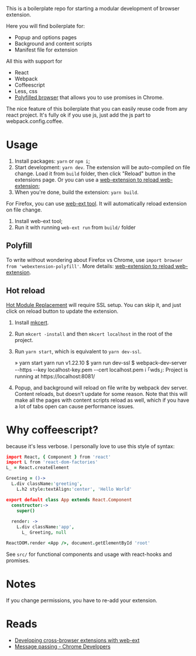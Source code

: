 This is a boilerplate repo for starting a modular development of browser extension.

Here you will find boilerplate for:
- Popup and options pages 
- Background and content scripts
- Manifest file for extension

All this with support for 
- React
- Webpack
- Coffeescript
- Less, css
- [Polyfilled browser](https://github.com/mozilla/webextension-polyfill) that allows you to use promises in Chrome.

The nice feature of this boilerplate that you can easily reuse code from any react project. 
It's fully ok if you use js, just add the js part to webpack.config.coffee.

# Usage

1. Install packages: `yarn` or `npm i`;
2. Start development: `yarn dev`. The extension will be
auto-compiled on file change. Load it from `build` folder,
then click "Reload" button in the extensions page. Or you can
use a [web-extension to reload web-extension](https://chrome.google.com/webstore/detail/dev-extensions-reload/bbanndmhbmgajamonlgnjnfdbifbnbdj/related);
3. When you're done, build the extension: `yarn build`.

For Firefox, you can use [web-ext tool](https://extensionworkshop.com/documentation/develop/getting-started-with-web-ext/).
It will automatically reload extension on file change.

1. Install web-ext tool;
2. Run it with running `web-ext run` from `build/` folder

## Polyfill

To write without wondering about Firefox vs Chrome,
use `import browser from 'webextension-polyfill'`.
More details: [web-extension to reload web-extension](https://chrome.google.com/webstore/detail/dev-extensions-reload/bbanndmhbmgajamonlgnjnfdbifbnbdj/related).

## Hot reload

[Hot Module Replacement](https://webpack.js.org/guides/hot-module-replacement/) will require SSL setup.
You can skip it, and just click on reload button to update the extension.

1. Install [mkcert](https://github.com/FiloSottile/mkcert).
2. Run `mkcert -install` and then `mkcert localhost` in the root of the project.
3. Run `yarn start`, which is equivalent to `yarn dev-ssl`.

    » yarn start
    yarn run v1.22.10
    $ yarn run dev-ssl
    $ webpack-dev-server --https --key localhost-key.pem --cert localhost.pem
    ℹ ｢wds｣: Project is running at https://localhost:8081/

4. Popup, and background will reload on file write by webpack dev server.
Content reloads, but doesn't update for some reason.
Note that this will make all the pages with content scripts reload as well, which 
if you have a lot of tabs open can cause performance issues.


# Why coffeescript?

because it's less verbose. I personally love to use this style of syntax:

```coffeescript
import React, { Component } from 'react'
import L from 'react-dom-factories'
L_ = React.createElement

Greeting = ()->
  L.div className:'greeting',
	L.h2 style:textAlign:'center', 'Hello World'

export default class App extends React.Component
  constructor:->
    super()
     
  render: ->
    L.div className:'app',
      L_ Greeting, null

ReactDOM.render <App />, document.getElementById 'root'

```

See `src/` for functional components and usage with react-hooks and promises.

# Notes

If you change permissions, you have to re-add your extension.

# Reads

- [Developing cross-browser extensions with web-ext](https://hacks.mozilla.org/2019/10/developing-cross-browser-extensions-with-web-ext-3-2-0/)
- [Message passing - Chrome Developers](https://developer.chrome.com/docs/extensions/mv2/messaging/)
